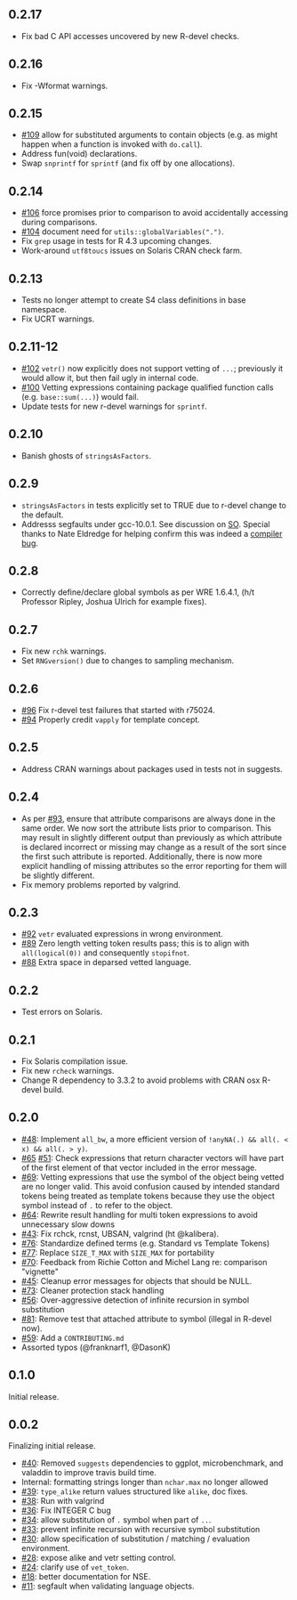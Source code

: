 ## 0.2.17

* Fix bad C API accesses uncovered by new R-devel checks.

## 0.2.16

* Fix -Wformat warnings.

## 0.2.15

* [#109](https://github.com/brodieG/vetr/issues/109) allow for substituted
  arguments to contain objects (e.g. as might happen when a function is invoked
  with `do.call`).
* Address fun(void) declarations.
* Swap `snprintf` for `sprintf` (and fix off by one allocations).

## 0.2.14

* [#106](https://github.com/brodieG/vetr/issues/106) force promises prior to
  comparison to avoid accidentally accessing during comparisons.
* [#104](https://github.com/brodieG/vetr/issues/104) document need for
  `utils::globalVariables(".")`.
* Fix `grep` usage in tests for R 4.3 upcoming changes.
* Work-around `utf8toucs` issues on Solaris CRAN check farm.

## 0.2.13

* Tests no longer attempt to create S4 class definitions in base namespace.
* Fix UCRT warnings.

## 0.2.11-12

* [#102](https://github.com/brodieG/vetr/issues/102) `vetr()` now explicitly
  does not support vetting of `...`; previously it would allow it, but then fail
  ugly in internal code.
* [#100](https://github.com/brodieG/vetr/issues/100) Vetting expressions
  containing package qualified function calls (e.g. `base::sum(...)`) would
  fail.
* Update tests for new r-devel warnings for `sprintf`.

## 0.2.10

* Banish ghosts of `stringsAsFactors`.

## 0.2.9

* `stringsAsFactors` in tests explicitly set to TRUE due to r-devel change
  to the default.
* Addresss segfaults under gcc-10.0.1.  See discussion on
  [SO](https://stackoverflow.com/q/60406042/2725969).  Special thanks to Nate
  Eldredge for helping confirm this was indeed a [compiler
  bug](https://gcc.gnu.org/bugzilla/show_bug.cgi?id=93982).

## 0.2.8

* Correctly define/declare global symbols as per WRE 1.6.4.1, (h/t Professor
  Ripley, Joshua Ulrich for example fixes).

## 0.2.7

* Fix new `rchk` warnings.
* Set `RNGversion()` due to changes to sampling mechanism.

## 0.2.6

* [#96](https://github.com/brodieG/vetr/issues/96) Fix r-devel test failures
  that started with r75024.
* [#94](https://github.com/brodieG/vetr/issues/94) Properly credit `vapply` for
  template concept.

## 0.2.5

* Address CRAN warnings about packages used in tests not in suggests.

## 0.2.4

* As per [#93](https://github.com/brodieG/vetr/issues/93), ensure that attribute
  comparisons are always done in the same order.  We now sort the attribute
  lists prior to comparison.  This may result in slightly different output than
  previously as which attribute is declared incorrect or missing may change as a
  result of the sort since the first such attribute is reported.  Additionally,
  there is now more explicit handling of missing attributes so the error
  reporting for them will be slightly different.
* Fix memory problems reported by valgrind.

## 0.2.3

* [#92](https://github.com/brodieG/vetr/issues/92) `vetr` evaluated expressions
  in wrong environment.
* [#89](https://github.com/brodieG/vetr/issues/89) Zero length vetting token
  results pass; this is to align with `all(logical(0))` and consequently
  `stopifnot`.
* [#88](https://github.com/brodieG/vetr/issues/88) Extra space in deparsed
  vetted language.

## 0.2.2

* Test errors on Solaris.

## 0.2.1

* Fix Solaris compilation issue.
* Fix new `rcheck` warnings.
* Change R dependency to 3.3.2 to avoid problems with CRAN osx R-devel build.

## 0.2.0

* [#48](https://github.com/brodieG/vetr/issues/48): Implement `all_bw`, a
  more efficient version of `!anyNA(.) && all(. < x) && all(. > y)`.
* [#65](https://github.com/brodieG/vetr/issues/65)
  [#51](https://github.com/brodieG/vetr/issues/51): Check expressions that
  return character vectors will have part of the first element of that vector
  included in the error message.
* [#69](https://github.com/brodieG/vetr/issues/69): Vetting expressions that
  use the symbol of the object being vetted are no longer valid.  This avoid
  confusion caused by intended standard tokens being treated as template tokens
  because they use the object symbol instead of `.` to refer to the object.
* [#64](https://github.com/brodieG/vetr/issues/64): Rewrite result handling
  for multi token expressions to avoid unnecessary slow downs
* [#43](https://github.com/brodieG/vetr/issues/43): Fix rchck, rcnst, UBSAN,
  valgrind (ht @kalibera).
* [#76](https://github.com/brodieG/vetr/issues/76): Standardize defined
  terms (e.g. Standard vs Template Tokens)
* [#77](https://github.com/brodieG/vetr/issues/77): Replace `SIZE_T_MAX`
  with `SIZE_MAX` for portability
* [#70](https://github.com/brodieG/vetr/issues/70): Feedback from Richie
  Cotton and Michel Lang re: comparison "vignette"
* [#45](https://github.com/brodieG/vetr/issues/45): Cleanup error messages
  for objects that should be NULL.
* [#73](https://github.com/brodieG/vetr/issues/73): Cleaner protection stack
  handling
* [#56](https://github.com/brodieG/vetr/issues/56): Over-aggressive
  detection of infinite recursion in symbol substitution
* [#81](https://github.com/brodieG/vetr/issues/81): Remove test that attached
  attribute to symbol (illegal in R-devel now).
* [#59](https://github.com/brodieG/vetr/issues/59): Add a `CONTRIBUTING.md`
* Assorted typos (@franknarf1, @DasonK)

## 0.1.0

Initial release.

## 0.0.2

Finalizing initial release.

* [#40](https://github.com/brodieG/vetr/issues/40): Removed `suggests`
  dependencies to ggplot, microbenchmark, and valaddin to improve travis build
  time.
* Internal: formatting strings longer than `nchar.max` no longer allowed
* [#39](https://github.com/brodieG/vetr/issues/39): `type_alike` return
  values structured like `alike`, doc fixes.
* [#38](https://github.com/brodieG/vetr/issues/38): Run with valgrind
* [#36](https://github.com/brodieG/vetr/issues/36): Fix INTEGER C bug
* [#34](https://github.com/brodieG/vetr/issues/34): allow substitution of
  `.` symbol when part of `..`.
* [#33](https://github.com/brodieG/vetr/issues/33): prevent infinite
  recursion with recursive symbol substitution
* [#30](https://github.com/brodieG/vetr/issues/30): allow specification of
  substitution / matching / evaluation environment.
* [#28](https://github.com/brodieG/vetr/issues/28): expose alike and vetr
  setting control.
* [#24](https://github.com/brodieG/vetr/issues/24): clarify use of
  `vet_token`.
* [#18](https://github.com/brodieG/vetr/issues/18): better documentation for
  NSE.
* [#11](https://github.com/brodieG/vetr/issues/11): segfault when validating
  language objects.
